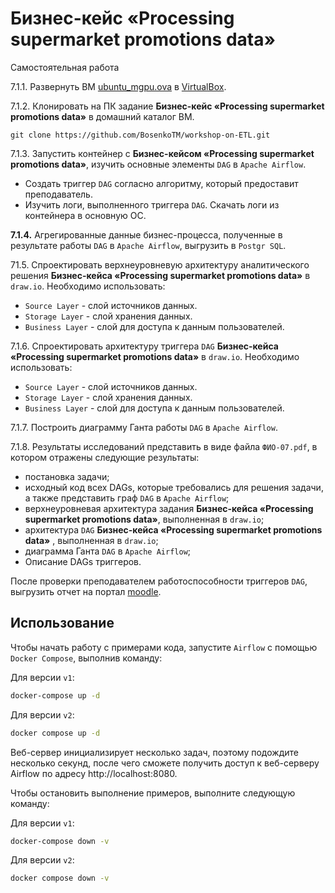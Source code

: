 
# Бизнес-кейс «Processing supermarket promotions data»

Самостоятельная работа

7.1.1. Развернуть ВМ [ubuntu_mgpu.ova](https://disk.yandex.ru/d/Psofa9xtbgUEOw) в [VirtualBox](https://disk.yandex.ru/d/3fD00plnL_a4Cw).

7.1.2. Клонировать на ПК задание **Бизнес-кейс «Processing supermarket promotions data»** в домашний каталог ВМ. 

`git clone https://github.com/BosenkoTM/workshop-on-ETL.git`

7.1.3. Запустить контейнер с **Бизнес-кейсом «Processing supermarket promotions data»**, изучить  основные элементы `DAG` в `Apache Airflow`. 
   - Создать триггер `DAG` согласно алгоритму, который предоставит преподаватель.
   - Изучить логи, выполненного триггера `DAG`. Скачать логи из контейнера в основную ОС.

**7.1.4.** Агрегированные данные бизнес-процесса, полученные в результате работы `DAG` в `Apache Airflow`, выгрузить в `Postgr SQL`. 

71.5. Спроектировать верхнеуровневую архитектуру аналитического решения **Бизнес-кейса «Processing supermarket promotions data»** в `draw.io`. Необходимо использовать:
   - `Source Layer` - слой источников данных.
   - `Storage Layer` - слой хранения данных.
   - `Business Layer` - слой для доступа к данным пользователей.

7.1.6. Спроектировать архитектуру триггера `DAG` **Бизнес-кейса «Processing supermarket promotions data»** в `draw.io`. Необходимо использовать:
   - `Source Layer` - слой источников данных.
   - `Storage Layer` - слой хранения данных.
   - `Business Layer` - слой для доступа к данным пользователей.

7.1.7. Построить диаграмму Ганта работы `DAG` в `Apache Airflow`.

7.1.8. Результаты исследований представить в виде файла `ФИО-07.pdf`, в котором отражены следующие результаты:
- постановка задачи;
- исходный код всех DAGs, которые требовались для решения задачи, а также представить граф `DAG` в `Apache Airflow`;
- верхнеуровневая архитектура задания **Бизнес-кейса «Processing supermarket promotions data»**, выполненная в `draw.io`;
- архитектура `DAG` **Бизнес-кейса «Processing supermarket promotions data»** , выполненная в `draw.io`;
- диаграмма Ганта `DAG` в `Apache Airflow`;
- Описание DAGs триггеров. 

После проверки преподавателем работоспособности триггеров `DAG`, выгрузить отчет на портал [moodle]().


## Использование

Чтобы начать работу с примерами кода, запустите `Airflow` с помощью `Docker Compose`, выполнив команду:

Для версии `v1`:

```bash
docker-compose up -d
```
Для версии `v2`:

```bash
docker compose up -d
```

Веб-сервер инициализирует несколько задач, поэтому подождите несколько секунд, после чего сможете получить доступ к веб-серверу Airflow по адресу http://localhost:8080.

Чтобы остановить выполнение примеров, выполните следующую команду:

Для версии `v1`:

```bash
docker-compose down -v
```
Для версии `v2`:

```bash
docker compose down -v
```